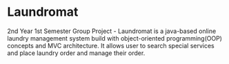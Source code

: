 # Laundromat
2nd Year 1st Semester Group Project   - Laundromat is a java-based online laundry management system build with object-oriented programming(OOP) concepts and MVC architecture. It allows user to search special services and place laundry order and manage their order.
